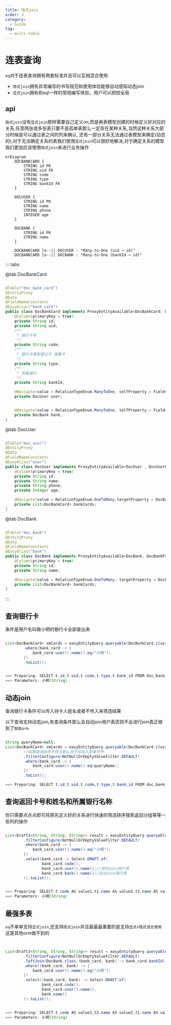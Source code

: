 ```yaml
---
title: 隐式join
order: 3
category:
  - Guide
tag:
  - multi-table
---
```

# 连表查询
`eq`对于连表查询拥有两套标准并且可以互相混合使用
- `隐式join`拥有非常编写的书写规范和使用体验能够自动感知动态join
- `显式join`拥有和sql一样的常规编写体验，用户可以把控全局

## api
`隐式join`没有`显式join`那样需要自己定义on,而是再表模型创建的时候定义好对应的关系,任意两张或多张表只要不是孤单表那么一定存在某种关系,当然这种关系大部分时候是可以通过表之间的列来确认,
还有一部分关系无法通过表模型来确定(动态的),对于无法确定关系的表我们使用`显式join`可以很好地解决,对于确定关系的模型我们更加应该使用`隐式join`来进行业务操作

```mermaid
erDiagram
    DOCBANKCARD {
        STRING id PK
        STRING uid FK
        STRING code
        STRING type
        STRING bankId FK
    }
    
    DOCUSER {
        STRING id PK
        STRING name
        STRING phone
        INTEGER age
    }
    
    DOCBANK {
        STRING id PK
        STRING name
    }

    DOCBANKCARD }o--|| DOCUSER : "Many-to-One (uid → id)"
    DOCBANKCARD }o--|| DOCBANK : "Many-to-One (bankId → id)"
```


::: tabs

@tab DocBankCard
```java

@Table("doc_bank_card")
@EntityProxy
@Data
@FieldNameConstants
@EasyAlias("bank_card")
public class DocBankCard implements ProxyEntityAvailable<DocBankCard, DocBankCardProxy> {
    @Column(primaryKey = true)
    private String id;
    private String uid;
    /**
     * 银行卡号
     */
    private String code;
    /**
     * 银行卡类型借记卡 储蓄卡
     */
    private String type;
    /**
     * 所属银行
     */
    private String bankId;

    @Navigate(value = RelationTypeEnum.ManyToOne, selfProperty = Fields.uid)
    private DocUser user;


    @Navigate(value = RelationTypeEnum.ManyToOne, selfProperty = Fields.bankId)
    private DocBank bank;
}

```

@tab DocUser
```java

@Table("doc_user")
@EntityProxy
@Data
@FieldNameConstants
@EasyAlias("user")
public class DocUser implements ProxyEntityAvailable<DocUser , DocUserProxy> {
    @Column(primaryKey = true)
    private String id;
    private String name;
    private String phone;
    private Integer age;

    @Navigate(value = RelationTypeEnum.OneToMany,targetProperty = DocBankCard.Fields.uid)
    private List<DocBankCard> bankCards;
}
```
@tab DocBank
```java

@Table("doc_bank")
@EntityProxy
@Data
@FieldNameConstants
@EasyAlias("bank")
public class DocBank implements ProxyEntityAvailable<DocBank, DocBankProxy> {
    @Column(primaryKey = true)
    private String id;
    private String name;

    @Navigate(value = RelationTypeEnum.OneToMany, targetProperty = DocBankCard.Fields.bankId)
    private List<DocBankCard> bankCards;
}
```

:::

## 查询银行卡

条件是用户名叫做小明的银行卡全部查出来
```java

List<DocBankCard> xmCards = easyEntityQuery.queryable(DocBankCard.class)
        .where(bank_card -> {
            bank_card.user().name().eq("小明");
        })
        .toList();


==> Preparing: SELECT t.id,t.uid,t.code,t.type,t.bank_id FROM doc_bank_card t LEFT JOIN doc_user t1 ON t1.id = t.uid WHERE t1.name = ?
==> Parameters: 小明(String)
```

## 动态join
查询银行卡条件可以传入持卡人姓名或者不传入来筛选结果

以下查询支持动态join,有查询条件那么会自动join用户表否则不会进行join真正做到了`智能orm`
```java

String queryName=null;
List<DocBankCard> xmCards = easyEntityQuery.queryable(DocBankCard.class)
        //如果查询条件不符合那么将不会加入到条件中
        .filterConfigure(NotNullOrEmptyValueFilter.DEFAULT)
        .where(bank_card -> {
            bank_card.user().name().eq(queryName);
        })
        .toList();

==> Preparing: SELECT t.id,t.uid,t.code,t.type,t.bank_id FROM doc_bank_card t
```

## 查询返回卡号和姓名和所属银行名称
你只需要点点点即可将原先定义好的关系进行快速的筛选排序搜索返回分组等等一些列的操作
```java

List<Draft3<String, String, String>> result = easyEntityQuery.queryable(DocBankCard.class)
        .filterConfigure(NotNullOrEmptyValueFilter.DEFAULT)
        .where(bank_card -> {
            bank_card.user().name().eq("小明");
        })
        .select(bank_card -> Select.DRAFT.of(
                bank_card.code(),
                bank_card.user().name(),//自动join用户表
                bank_card.bank().name()//自动join银行表
        )).toList();


==> Preparing: SELECT t.code AS value1,t1.name AS value2,t2.name AS value3 FROM doc_bank_card t LEFT JOIN doc_user t1 ON t1.id = t.uid LEFT JOIN doc_bank t2 ON t2.id = t.bank_id WHERE t1.name = ?
==> Parameters: 小明(String)
```


## 最强多表
`eq`不单单支持`显式join`,还支持`隐式join`并且最最最重要的是支持`显式+隐式混合使用`这是其他orm做不到的
```java


List<Draft3<String, String, String>> result = easyEntityQuery.queryable(DocBankCard.class)
        .filterConfigure(NotNullOrEmptyValueFilter.DEFAULT)
        .leftJoin(DocBank.class,(bank_card, bank) -> bank_card.bankId().eq(bank.id()))
        .where((bank_card, bank) -> {
            bank_card.user().name().eq("小明");
        })
        .select((bank_card, bank) -> Select.DRAFT.of(
                bank_card.code(),
                bank_card.user().name(),
                bank.name()
        )).toList();


==> Preparing: SELECT t.code AS value1,t2.name AS value2,t1.name AS value3 FROM doc_bank_card t LEFT JOIN doc_bank t1 ON t.bank_id = t1.id LEFT JOIN doc_user t2 ON t2.id = t.uid WHERE t2.name = ?
==> Parameters: 小明(String)
```